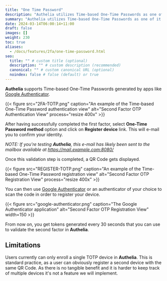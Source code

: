 ```yaml
---
title: "One Time Password"
description: "Authelia utilizes Time-based One-Time Passwords as one of it's second factor authentication methods."
summary: "Authelia utilizes Time-based One-Time Passwords as one of it's second factor authentication methods."
date: 2024-03-14T06:00:14+11:00
draft: false
images: []
weight: 230
toc: true
aliases:
  - /docs/features/2fa/one-time-password.html
seo:
  title: "" # custom title (optional)
  description: "" # custom description (recommended)
  canonical: "" # custom canonical URL (optional)
  noindex: false # false (default) or true
---
```


__Authelia__ supports Time-based One-Time Passwords generated by apps like [Google Authenticator].

{{< figure src="2FA-TOTP.png" caption="An example of the Time-based One-Time Password authentication view" alt="Second Factor OTP Authentication View" process="resize 400x" >}}

After having successfully completed the first factor, select __One-Time Password method__
option and click on __Register device__ link. This will e-mail you to confirm your identity.

*NOTE: If you're testing __Authelia__, this e-mail has likely been sent to the mailbox available at https://mail.example.com:8080/*

Once this validation step is completed, a QR Code gets displayed.

{{< figure src="REGISTER-TOTP.png" caption="An example of the Time-based One-Time Password registration view" alt="Second Factor OTP Registration View" process="resize 400x" >}}

You can then use [Google Authenticator] or an authenticator of your choice to scan the code in order to register your device.

{{< figure src="google-authenticator.png" caption="The Google Authenticator application" alt="Second Factor OTP Registration View" width=150 >}}

From now on, you get tokens generated every 30 seconds that
you can use to validate the second factor in __Authelia__.

## Limitations

Users currently can only enroll a single TOTP device in __Authelia__. This is standard practice, as a user can obviously
register a second device with the same QR Code. As there is no tangible benefit and it is harder to keep track of
multiple devices it's not a feature we will implement.

[Google Authenticator]: https://google-authenticator.com/
